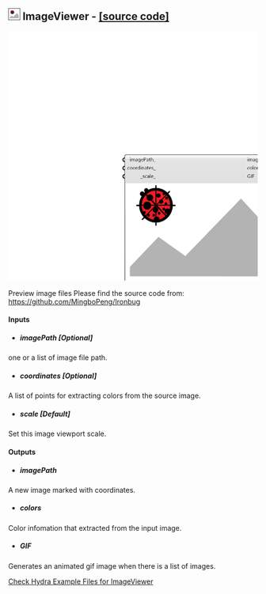 ## ![](../../images/icons/ImageViewer.png) ImageViewer - [[source code]](https://github.com/mostaphaRoudsari/ladybug/tree/master/src/Ladybug_ImageViewer.py)

![](../../images/components/ImageViewer.png)

Preview image files  Please find the source code from: https://github.com/MingboPeng/Ironbug

#### Inputs
* ##### imagePath [Optional]
one or a list of image file path.
* ##### coordinates [Optional]
A list of points for extracting colors from the source image.
* ##### scale [Default]
Set this image viewport scale.

#### Outputs
* ##### imagePath
A new image marked with coordinates.
* ##### colors
Color infomation that extracted from the input image.
* ##### GIF
Generates an animated gif image when there is a list of images.


[Check Hydra Example Files for ImageViewer](https://hydrashare.github.io/hydra/index.html?keywords=Ladybug_ImageViewer)